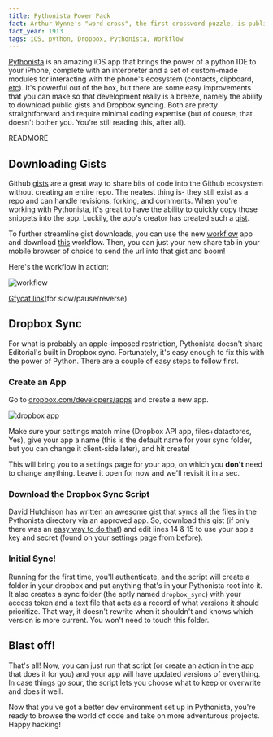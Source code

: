 ```yaml
---
title: Pythonista Power Pack
fact: Arthur Wynne's "word-cross", the first crossword puzzle, is published in the New York World.
fact_year: 1913
tags: iOS, python, Dropbox, Pythonista, Workflow
---
```


[Pythonista](http://omz-software.com/pythonista/) is an amazing iOS app that brings the power of a python IDE to your iPhone, complete with an interpreter and a set of custom-made modules for interacting with the phone's ecosystem (contacts, clipboard, [etc](http://omz-software.com/pythonista/docs/ios/)). It's powerful out of the box, but there are some easy improvements that you can make so that development really is a breeze, namely the ability to download public gists and Dropbox syncing. Both are pretty straightforward and require minimal coding expertise (but of course, that doesn't bother you. You're still reading this, after all).

READMORE

## Downloading Gists <a name="workflow"></a>
Github [gists](https://gist.github.com/) are a great way to share bits of code into the Github ecosystem without creating an entire repo. The neatest thing is- they still exist as a repo and can handle revisions, forking, and comments. When you're working with Pythonista, it's great to have the ability to quickly copy those snippets into the app. Luckily, the app's creator has created such a [gist](https://gist.github.com/omz/b0644f5ed1d94bd32805).

To further streamline gist downloads, you can use the new [workflow](https://workflow.is/) app and download [this](https://workflow.is/workflows/59bb35df6c074edea6e9e92abd7e1444) workflow. Then, you can just your new share tab in your mobile browser of choice to send the url into that gist and boom!

Here's the workflow in action:

![workflow](https://giant.gfycat.com/UnluckyMisguidedHalcyon.gif)

[Gfycat link](https://gfycat.com/UnluckyMisguidedHalcyon)(for slow/pause/reverse)

## Dropbox Sync
For what is probably an apple-imposed restriction, Pythonista doesn't share Editorial's built in Dropbox sync. Fortunately, it's easy enough to fix this with the power of Python. There are a couple of easy steps to follow first.

### Create an App

Go to [dropbox.com/developers/apps](https://www.dropbox.com/developers/apps) and create a new app.

![dropbox app](https://i.imgur.com/vzP82jB.png)

Make sure your settings match mine (Dropbox API app, files+datastores, Yes), give your app a name (this is the default name for your sync folder, but you can change it client-side later), and hit create!

This will bring you to a settings page for your app, on which you __don't__ need to change anything. Leave it open for now and we'll revisit it in a sec.

### Download the Dropbox Sync Script

David Hutchison has written an awesome [gist](https://gist.github.com/dhutchison/b527e2a9e855437539c9) that syncs all the files in the Pythonista directory via an approved app. So, download this gist (if only there was an [easy way to do that](#workflow)) and edit lines 14 & 15 to use your app's key and secret (found on your settings page from before).

### Initial Sync!

Running for the first time, you'll authenticate, and the script will create a folder in your dropbox and put anything that's in your Pythonista root into it. It also creates a sync folder (the aptly named `dropbox_sync`) with your access token and a text file that acts as a record of what versions it should prioritize. That way, it doesn't rewrite when it shouldn't and knows which version is more current. You won't need to touch this folder.

## Blast off!

That's all! Now, you can just run that script (or create an action in the app that does it for you) and your app will have updated versions of everything. In case things go sour, the script lets you choose what to keep or overwrite and does it well.

Now that you've got a better dev environment set up in Pythonista, you're ready to browse the world of code and take on more adventurous projects. Happy hacking!
